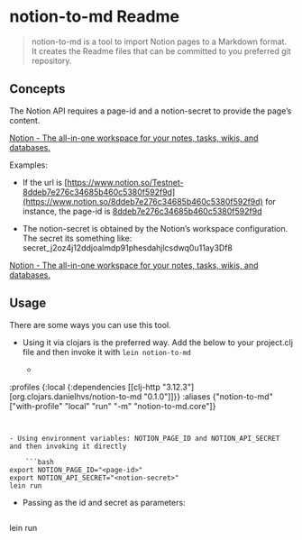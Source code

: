 
# notion-to-md Readme

> notion-to-md is a tool to import Notion pages to a Markdown format. It creates the Readme files that can be committed to you preferred git repository.


## Concepts

The Notion API requires a page-id and a notion-secret to provide the page’s content.

[Notion - The all-in-one workspace for your notes, tasks, wikis, and databases.](https://www.notion.so/)

Examples:

- If the url is [https://www.notion.so/Testnet-8ddeb7e276c34685b460c5380f592f9d](https://www.notion.so/8ddeb7e276c34685b460c5380f592f9d) for instance, the page-id is [8ddeb7e276c34685b460c5380f592f9d](https://www.notion.so/8ddeb7e276c34685b460c5380f592f9d)

- The notion-secret is obtained by the Notion’s workspace configuration. The secret its something like: secret_j2oz4j12ddjoalmdp91phesdahjlcsdwq0u11ay3Df8

[Notion - The all-in-one workspace for your notes, tasks, wikis, and databases.](https://www.notion.so/my-integrations)


## **Usage**

There are some ways you can use this tool.

- Using it via clojars is the preferred way. Add the below to your project.clj file and then invoke it with `lein notion-to-md`

	- ```clojure
:profiles {:local
             {:dependencies
              [[clj-http "3.12.3"]
               [org.clojars.danielhvs/notion-to-md "0.1.0"]]}}
  :aliases {"notion-to-md"     
            ["with-profile" 
             "local" 
             "run" 
             "-m" 
             "notion-to-md.core"]}
```


- Using environment variables: NOTION_PAGE_ID and NOTION_API_SECRET and then invoking it directly

	```bash
export NOTION_PAGE_ID="<page-id>"
export NOTION_API_SECRET="<notion-secret>"
lein run
```


- Passing as the id and secret as parameters:

	```bash
lein run <notion-secret> <page-id>
```


